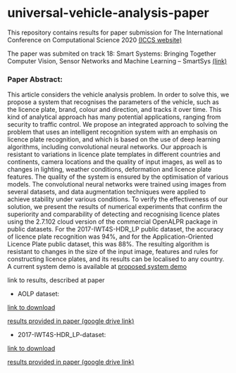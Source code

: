 # universal-vehicle-analysis-paper
This repository contains results for paper submission for The International Conference on Computational Science 2020 [(IССS website)](https://www.iccs-meeting.org/iccs2020/)

The paper was submited on track 18: Smart Systems: Bringing Together Computer Vision, Sensor Networks and Machine Learning – SmartSys [(link)](https://www.iccs-meeting.org/iccs2020/thematic-tracks/#ws9)


### Paper Abstract:
This article considers the vehicle analysis problem. In order to solve this, we propose a system that recognises the parameters of the vehicle, such as the licence plate, brand, colour and direction, and tracks it over time. This kind of analytical approach has many potential applications, ranging from security to traffic control. We propose an integrated approach to solving the problem that uses an intelligent recognition system with an emphasis on licence plate recognition, and which is based on the use of deep learning algorithms, including convolutional neural networks. Our approach is resistant to variations in licence plate templates in different countries and continents, camera locations and the quality of input images, as well as to changes in lighting, weather conditions, deformation and licence plate features. The quality of the system is ensured by the optimisation of various models. The convolutional neural networks were trained using images from several datasets, and data augmentation techniques were applied to achieve stability under various conditions. To verify the effectiveness of our solution, we present the results of numerical experiments that confirm the superiority and comparability of detecting and recognising licence plates using the 2.7.102 cloud version of the commercial OpenALPR package in public datasets. For the 2017-IWT4S-HDR_LP public dataset, the accuracy of licence plate recognition was 94%, and for the Application-Oriented Licence Plate public dataset, this was 88%. The resulting algorithm is resistant to changes in the size of the input image, features and rules for constructing licence plates, and its results can be localised to any country. A current system demo is available at [proposed system demo](https://broutonlab.com/solutions/plate-number-recognition)

link to results, described at paper
+ AOLP dataset: 

[link to download]()
 
[results provided in paper (google drive link)](https://drive.google.com/file/d/1mN9pCk3f9hi73Py4XTip7-kSEzurgHg5/view?usp=sharing)
+ 2017-IWT4S-HDR_LP-dataset: 

[link to download]() 

[results provided in paper (google drive link)](https://drive.google.com/open?id=11ZgIFvhLbJ6gb1iKo8Vyg6ZThrIklopi)